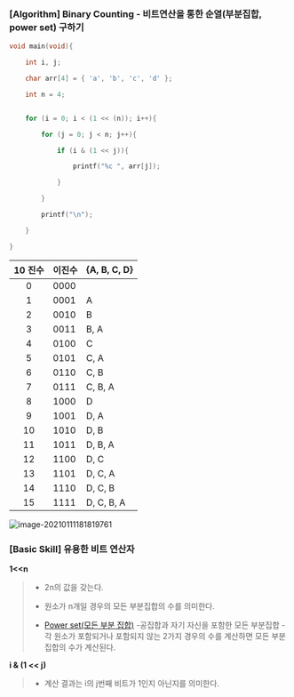 ### [Algorithm] Binary Counting - 비트연산을 통한 순열(부분집합, power set) 구하기

```cpp
void main(void){

    int i, j;

    char arr[4] = { 'a', 'b', 'c', 'd' };

    int n = 4;


    for (i = 0; i < (1 << (n)); i++){

        for (j = 0; j < n; j++){

            if (i & (1 << j)){

                printf("%c ", arr[j]);

            }

        }

        printf("\n");

    }

}
```

| **10** **진수** | **이진수** | **{A,** **B, C, D}** |
| :-------------: | ---------- | -------------------- |
|        0        | 0000       |                      |
|        1        | 0001       | A                    |
|        2        | 0010       | B                    |
|        3        | 0011       | B, A                 |
|        4        | 0100       | C                    |
|        5        | 0101       | C, A                 |
|        6        | 0110       | C, B                 |
|        7        | 0111       | C, B, A              |
|        8        | 1000       | D                    |
|        9        | 1001       | D, A                 |
|       10        | 1010       | D, B                 |
|       11        | 1011       | D, B, A              |
|       12        | 1100       | D, C                 |
|       13        | 1101       | D, C, A              |
|       14        | 1110       | D, C, B              |
|       15        | 1111       | D, C, B, A           |

![image-20210111181819761](C:\Users\Aorus_2400G\AppData\Roaming\Typora\typora-user-images\image-20210111181819761.png)



### [Basic Skill] 유용한 비트 연산자

**1<<n**

> - 2n의 값을 갖는다.
>
> - 원소가 n개일 경우의 모든 부분집합의 수를 의미한다.
>
> - [Power set(모든 부분 집합)](http://dumpsys.blogspot.kr/2015/03/algorithm-binary-counting-power-set.html)
>  -공집합과 자기 자신을 포함한 모든 부분집합
>   -각 원소가 포함되거나 포함되지 않는 2가지 경우의 수를 계산하면 모든 부분집합의 수가 계산된다.



**i & (1 << j)**

>- 계산 결과는 i의 j번째 비트가 1인지 아닌지를 의미한다.